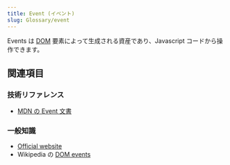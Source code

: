 ```yaml
---
title: Event (イベント)
slug: Glossary/event
---
```

Events は [DOM](/ja/docs/Glossary/DOM) 要素によって生成される資産であり、Javascript コードから操作できます。

## 関連項目

### 技術リファレンス

- [MDN の Event 文書](/ja/docs/Web/API/Event)

### 一般知識

- [Official website](https://www.w3.org/TR/DOM-Level-2-Events/events.html)
- Wikipedia の [DOM events](https://en.wikipedia.org/wiki/DOM_events)
